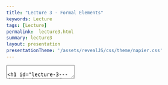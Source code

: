 ```yaml
---
title: "Lecture 3 - Formal Elements"
keywords: Lecture
tags: [Lecture]
permalink:  lecture3.html
summary: lecture3
layout: presentation
presentationTheme: '/assets/revealJS/css/theme/napier.css' 
---
```

<section data-markdown data-separator="^\n---\n$" data-separator-vertical="^\n--\n$">
<textarea data-template>

# Lecture 3 - Formal Elements of Games
### SET09121 - Games Engineering

<br><br>
Leni Le Goff
<br>


School of Computing. Edinburgh Napier University


---

# Recommended Reading

Game Design Workshop. 4th Edition. Tracy Fullerton (2019).

- Read Chapter 3 on Formal Elements.
- Digital copies are available in the library.

![GameDesignWorkshopBook](assets/images/gdw_book.jpg)

---

# What are the Formal Elements of Games?

- Fullerton defines eight elements:
    -  Players
    -  Objectives
    -  Procedures
    -  Rules
    -  Resources
    -  Conflict
    -  Boundaries
    -  Outcome
- The Formal Elements help us define games from a design perspective
- ** We can also use these elements to scope the technical features**

---

# Players

![image](assets/images/players_image.jpg)

---

# Players: who plays and why?

- Games are designed for the players.
    - You must consider your game genre and target audience.
- A game should start with **an invitation to play**. You want to entice the player.

![image](assets/images/mario_title_screen.jpg) <!-- .element height="50%" width="50%" -->


---

# Multiplayer games

- The invitation to play can become quite complicated in multiplayer games.
- Can you name unique challenges when inviting players to a multiplayer online game?
    - You need to check how many players want to join and how many are needed. <!-- .element: class="fragment" -->
    - Are all of them ready? <!-- .element: class="fragment" -->
    - Which role is assigned to which player? <!-- .element: class="fragment" -->
    - Are there any teams? <!-- .element: class="fragment" -->

---

# Player Interaction Patterns

- A **Player Interaction Pattern** helps us define how players play the games.
- There are seven key types:
    - Single-player versus the game. (PvE)
    - Multiple individual players versus the game. (Multi PvE)
    - Player versus player. (PvP)
    - Unilateral competition. 
    - Multilateral competition.
    - Cooperative play.
    - Team competition.

---

# Single-player versus the game

- A single player competes against the game system.

![SinglePlayerVersusGame](assets/images/SinglePlayerVersusGame.png)

(Image source: T.Fullerton. Game Design Workshop. 4th Edition, 2019.)

---

# Multiple individual players versus the game

- Multiple players competes against the game system.
- They do not compete against each other and the action is not directed at other players.

![MultipleIndividualsVsGame](assets/images/MultipleIndividualsVsGame.png)

(Image source: T.Fullerton. Game Design Workshop. 4th Edition, 2019.)

---

# Player versus player

- Two players directly compete.
- Within games, the term "Player versus Player" might be used differently.

![PlayerVsPlayer](assets/images/PlayerVsPlayer.png) 

(Image source: T.Fullerton. Game Design Workshop. 4th Edition, 2019.)

---

# Unilateral competition

- Two or more players compete against one single player.

![UnilateralCompetition](assets/images/UnilateralCompetition.png)

(Image source: T.Fullerton. Game Design Workshop. 4th Edition, 2019.)

---

# Multilateral competition

- Three or more players compete against each other.

![MultilateralCompetition](assets/images/MultilateralCompetition.png)

(Image source: T.Fullerton. Game Design Workshop. 4th Edition, 2019.)

---

# Cooperative play.

- Two or more players cooperate against the game system.

![CooperativePlay](assets/images/CooperativePlay.png)

(Image source: T.Fullerton. Game Design Workshop. 4th Edition, 2019.)

---

# Team competition.

- Two or more groups compete against each other.

![TeamCompetition](assets/images/TeamCompetition.png)

(Image source: T.Fullerton. Game Design Workshop. 4th Edition, 2019.)

---

# Example: Witcher 3

- What is the Player Interaction Pattern?

![Wither3](assets/images/witcher3.jpg)<!-- .element height="60%" width="45%" -->

- Single-player versus the game <!-- .element: class="fragment" -->

---

# Example: World of Warcraft

- What is the Player Interaction Pattern?

![WorldOfWarcraft](assets/images/wow.jpg)<!-- .element height="60%" width="45%" -->

- Multiple individual players versus the game. <!-- .element: class="fragment" -->
- Player versus player. <!-- .element: class="fragment" -->
- Cooperative play. <!-- .element: class="fragment" -->
- Team competition. <!-- .element: class="fragment" -->

---

# Example: Fortnite

- What is the Player Interaction Pattern?

![Fortnite](assets/images/fortnite_win.jpg)<!-- .element height="60%" width="45%" -->

- Multilateral competition <!-- .element: class="fragment" -->
- Team competition <!-- .element: class="fragment" -->

---

# Player Roles

- You need to define what the **player's task** is in the game. <!-- .element: class="fragment" -->
- Some games **offer different roles** for the player to choose from. <!-- .element: class="fragment" -->
    - Heterogenous Multiplayer Team: World of Warcraft, League of Legend, Team Fortress ... <!-- .element: class="fragment" -->
    - Asymmetric Multiplayer gameplay: Splinter Cell: Chaos Theory, Left 4 Dead 2, Dead by Daylight ... <!-- .element: class="fragment" -->
    - Single player RPG have different classes: Diablo serie, Dragon Age ... <!-- .element: class="fragment" -->
- **Different roles** have **different rules** associated with them. <!-- .element: class="fragment" -->

---

# Objectives

![images](assets/images/halo.jpeg)

---

# Objectives: providing drive and challenge to the player

- Players are the heart of the game experience, objectives drive the experience.  
- Objectives provide a **challenge** to the player that should be achievable. 
- Objectives also set the **overall feel** of the game:  
    - FPS: killing and survival. 
    - The Sims: Manage the lives of simulated people. 
- Objectives may also be made up of **sub-objectives**.  
    - Side quests are similar, but normally distinct.  

---

# Common Objective Types

- Capture  <!-- .element: class="fragment" -->
    - Take or destroy something from the opponent. 
- Chase  <!-- .element: class="fragment" -->
    - Catch an opponent or elude one. 
- Race <!-- .element: class="fragment" -->
    - Reach the goal before all other players, or a given time 
- Alignment <!-- .element: class="fragment" -->
    - Arrange pieces in certain configurations or categories.
- Rescue / escape <!-- .element: class="fragment" -->
    - Get a designated unit to safety. 
- Forbidden act <!-- .element: class="fragment" -->
    - Try to make other players perform a forbidden action (laughing, say a word, etc.).

---

# Common Objective Types (cont.)

- Construction <!-- .element: class="fragment" -->
    - Build, maintain, and manage objects.
- Exploration <!-- .element: class="fragment" -->
    - Explore different game areas. 
- Solution <!-- .element: class="fragment" -->
    - Solve a problem or puzzle. 
- Outwit <!-- .element: class="fragment" -->
    - Gain and use knowledge to defeat the other players. 
- Survival <!-- .element: class="fragment" -->
    - Don't die!
- Accumulation <!-- .element: class="fragment" -->
    - Get as much resources as possible, typically points

---

# Exercise

- What is the objective in Super Mario Bros?

![SuperMarioBros](assets/images/mario.jpg) <!-- .element height="50%" width="45%" -->

- Saving the princess? <!-- .element: class="fragment" -->
- Race: Reaching the end of the level before the end of the timer and as fast as possible <!-- .element: class="fragment" -->
- Survival: Avoiding or jumping on enemies, avoiding gaps. <!-- .element: class="fragment" -->
- Accumulation: Get the best score. <!-- .element: class="fragment" -->

---

# Procedures

---

# Procedures: How we Interact with and Control the Game

- **Procedures** describe how we interact with the game world and how we can act within the game world.
- Video games typically define procedures via the input control mechanisms.
- Procedures can be broadly broken down into four categories:
    - Starting actions.
    - Progression of action.
    - Special actions.
    - Resolving actions.

---

# Example: Mario's Jump

- Mario's jump is one of the best examples of a 'simple' procedure <!-- .element: class="fragment" -->
- But it gives a huge amount of freedom and flexibility <!-- .element: class="fragment" -->

<iframe width="560" height="315" src="https://www.youtube.com/embed/Fh5rA957xB0?si=7htsYhl-SiCPxoPF" title="YouTube video player" frameborder="0" allow="accelerometer; autoplay; clipboard-write; encrypted-media; gyroscope; picture-in-picture; web-share" referrerpolicy="strict-origin-when-cross-origin" allowfullscreen></iframe><!-- .element: class="fragment" -->

---

# System Procedures

- Video games are complex systems.
- Numerous procedures are running behind the scenes to respond to player actions.
    - Compare Dungeons and Dragons to a video game RPG.
- Example: Calculating the damage based on attributes and random rolls.

![image](assets/images/dnd.jpg) <!-- .element width="40%"  -->
![image](assets/images/neverwinter.jpg) <!-- .element width="40%"  -->


---

# Rules

---

# Rules: Defining Objects and Restrict Actions

- **Rules** define the objects and restrict actions in the game.
- In chess, the rules define different objects: <!-- .element: class="fragment" -->
    - King: Can only move one tile in any direction. <!-- .element: class="fragment" -->
    - Bishop: Can only move diagonal. <!-- .element: class="fragment" -->
- In a RTS game, rules define different unit types: <!-- .element: class="fragment" -->
    - A tank might have more HP than infantry. <!-- .element: class="fragment" -->
    - The type and amount of damage might be different. <!-- .element: class="fragment" -->
- A rule can restrict what you can do in a city builder: <!-- .element: class="fragment" -->
    - You can only build a building if you have enough money. <!-- .element: class="fragment" -->
    - You can only build an airport when you reached a population of 100 000. <!-- .element: class="fragment" -->

---

# Example: Advance Wars

![image](assets/images/advance_war.png)<!-- .element height="120%" width="120%" -->

---

# Rules for building gameplay and progression

- We can also use rules to restrict certain actions for progression purposes.
    - Special items in Legend of Zelda series
- Providing all capabilities at once can confuse and frustrate the player. 
    - Same applies with tutorials, and any form of learning 
- Rules that trigger events or effects are very useful when considering the procedures of our game. 
    - We can boil down such rules to a collection of `if` statements:
        - `if player’s health == 0 then player dies.` 
        - `if player picks up apple then health += 10.` 
        - etc.

---

# Resources

![image](assets/images/sc2.jpeg)

---

# Resources: providing in-game assets


A **resource** is an asset that provides the player with an advantage, allows the player to reach certain objectives, or allows the player to perform certain procedures.


- Resources are ubiquitous in games:
    - Monopoly has money and property.
    - Command & Conquer has Tiberium.
    - Halo has health, ammunition, and shields.

 ![BorderlandsLootBox](http://lootmaster.weebly.com/uploads/3/8/1/3/38139257/7052736.jpg) <!-- .element height="250px" -->
 ![UThealthPack](assets/images/uthealthpack.jpg) <!-- .element height="250px" -->

---

# Examples of Resource Types

Try to name some examples of resources.

- Lives <!-- .element: class="fragment" -->
- Units <!-- .element: class="fragment" -->
- Health <!-- .element: class="fragment" -->
- Currency <!-- .element: class="fragment" -->
- Items <!-- .element: class="fragment" -->
- Special terrain <!-- .element: class="fragment" -->
- Actions <!-- .element: class="fragment" -->
- Power-ups <!-- .element: class="fragment" -->
- Time <!-- .element: class="fragment" -->

---

# Conflict

![image](assets/images/CommandConquer.jpg)<!-- .element height="80%" width="80%" -->

---

# Conflict: Clash between Objectives, Procedures, Rules, and Resources

- **Conflict** occurs due to a clash between the objectives, the procedures, the rules, and the resources.
- A great example is golf. <!-- .element: class="fragment" -->
    - The objective is simple: put the ball in the hole ... <!-- .element: class="fragment" -->
    - ...but the hole and ball are small ... <!-- .element: class="fragment" -->
    - ...and you can only move the ball with a little stick ... <!-- .element: class="fragment" -->
    - ...and the hole is away over there! <!-- .element: class="fragment" -->
- Conflict increases the challenge, which increases the fun. <!-- .element: class="fragment" -->
- Some Conflict examples: <!-- .element: class="fragment" -->
    - Obstacles: physical or conceptual.
    - Opponents: NPCs or other players.
    - Dilemmas: putting real choice in a game.

---

# Example: Starcraft 2

- What is the conflict here?

 ![Starcraft2](assets/images/Starcraf2.png) <!-- .element height="60%" width="45%" -->

 - Obstacles: Limits on how many units you can build. <!-- .element: class="fragment" -->
 - Opponents: AI or other players. <!-- .element: class="fragment" -->
 - Dilemmas: On what unit or tech should I spend my resources? <!-- .element: class="fragment" -->

---

# Boundaries

---

# Boundaries

- **Boundaries** define where the game is taking place.
- Games exist in a world where the formal elements exist. <!-- .element: class="fragment" -->
    - Sometimes called the magic circle.
- Boundaries can be physical. <!-- .element: class="fragment" -->
    - The normal approach in video games.
    - Screen boundaries, 3D world boundaries, etc. are all examples of this.
- Boundaries can be conceptual. <!-- .element: class="fragment" -->
    - The players make an agreement to stay within the rules of the game.


---

# Outcome

---

# Outcome

- The **outcome** is the expected payoff from playing the game.
- How do we resolve the objectives that the game sets out?
- What, if any, is the end state of the game?
- Winning is a traditional end point.
    - The game state where one of the winning conditions (objectives) has been met.
- Some games continue without end points.
    - Sim City, Factorio (if you ignore the rocket), The Sims


---

# Summary


---

# Try Describing a Game Using the Formal Elements

- After the class, try and describe a game using the vocabulary of formal elements.
- Try to go into some real depth: it will help you understand games more.
- Think about the formal elements whenever you play a game. Try and pick apart the individual elements of the game to get a better understanding of how it is put together.


---

# Summary

- **Players**: Who is playing our game?
- **Objectives**: What is the goal of playing the game?
- **Procedures**: How is the game played?
- **Rules**: What are the restrictions on how the game is played?
- **Resources**: What assets are available in the game?
- **Conflict**: How do the objectives, procedures, rules, and resources constrain each other?
- **Boundaries**: Where is the game played?
- **Outcome**: How is the game resolved?
